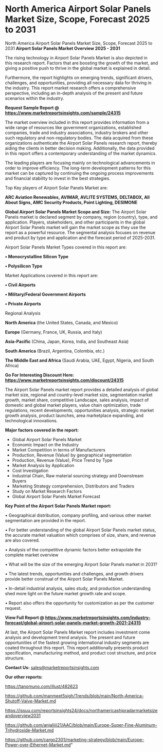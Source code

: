 # North America Airport Solar Panels Market Size, Scope, Forecast 2025 to 2031
North America Airport Solar Panels Market Size, Scope, Forecast 2025 to 2031
<Strong> Airport Solar Panels Market Overview 2025 - 2031</strong>

The rising technology in Airport Solar Panels Market is also depicted in this research report. Factors that are boosting the growth of the market, and giving a positive push to thrive in the global market is explained in detail.

Furthermore, the report highlights on emerging trends, significant drivers, challenges, and opportunities, providing all necessary data for thriving in the industry. This report market research offers a comprehensive perspective, including an in-depth analysis of the present and future scenarios within the industry.

<strong>Request Sample Report @ <a href=https://www.marketreportsinsights.com/sample/24315>https://www.marketreportsinsights.com/sample/24315</a></strong>

The market overview included in this report provides information from a wide range of resources like government organizations, established companies, trade and industry associations, industry brokers and other such regulatory and non-regulatory bodies. The data acquired from these organizations authenticate the Airport Solar Panels research report, thereby aiding the clients in better decision making. Additionally, the data provided in this report offers a contemporary understanding of the market dynamics.

The leading players are focusing mainly on technological advancements in order to improve efficiency. The long-term development patterns for this market can be captured by continuing the ongoing process improvements and financial stability to invest in the best strategies.

Top Key players of Airport Solar Panels Market are:

<strong>ARC Aviation Renewables, AVIMAR, AVLITE SYSTEMS, DELTABOX, All About Signs, AMC Security Products, Point Lighting, DESIMONE</strong>

<strong><b>Global Airport Solar Panels Market Scope and Size:</b></strong>
The Airport Solar Panels market is declared segment by company, region (country), type, and application. Players, stakeholders, and other participants in the global Airport Solar Panels market will gain the market scope as they use the report as a powerful resource. The segmental analysis focuses on revenue and product by type and application and the forecast period of 2025-2031.

Airport Solar Panels Market Types covered in this report are:

<strong>• Monocrystalline Silicon Type

• Polysilicon Type</strong>

Market Applications covered in this report are:

<strong>• Civil Airports

• Military/Federal Government Airports

• Private Airports</strong> 

Regional Analysis

<strong>North America</strong> (the United States, Canada, and Mexico)

<strong>Europe</strong> (Germany, France, UK, Russia, and Italy)

<strong>Asia-Pacific</strong> (China, Japan, Korea, India, and Southeast Asia)

<strong>South America</strong> (Brazil, Argentina, Colombia, etc.)

<strong>The Middle East and Africa</strong> (Saudi Arabia, UAE, Egypt, Nigeria, and South Africa)

<strong>Go For Interesting Discount Here: <a href=https://www.marketreportsinsights.com/discount/24315>https://www.marketreportsinsights.com/discount/24315</a></strong>

The Airport Solar Panels market report provides a detailed analysis of global market size, regional and country-level market size, segmentation market growth, market share, competitive Landscape, sales analysis, impact of domestic and global market players, value chain optimization, trade regulations, recent developments, opportunities analysis, strategic market growth analysis, product launches, area marketplace expanding, and technological innovations.

<strong><b>Major factors covered in the report:</b></strong>
<ul>
  <li>Global Airport Solar Panels Market </li>
  <li>Economic Impact on the Industry</li>
  <li>Market Competition in terms of Manufacturers</li>
  <li>Production, Revenue (Value) by geographical segmentation</li>
  <li>Production, Revenue (Value), Price Trend by Type</li>
  <li>Market Analysis by Application</li>
  <li>Cost Investigation</li>
  <li>Industrial Chain, Raw material sourcing strategy and Downstream Buyers</li>
  <li>Marketing Strategy comprehension, Distributors and Traders</li>
  <li>Study on Market Research Factors</li>
  <li>Global Airport Solar Panels Market Forecast</li>
</ul>

<strong><b>Key Point of the Airport Solar Panels Market report:</b></strong>

• Geographical distribution, company profiling, and various other market segmentation are provided in the report.

• For better understanding of the global Airport Solar Panels market status, the accurate market valuation which comprises of size, share, and revenue are also covered.

• Analysis of the competitive dynamic factors better extrapolate the complete market overview

• What will be the size of the emerging Airport Solar Panels market in 2031?

• The latest trends, opportunities and challenges, and growth drivers provide better construal of the Airport Solar Panels Market.

• In-detail industrial analysis, sales study, and production understanding shed more light on the future market growth rate and scope.

• Report also offers the opportunity for customization as per the customer request.

<strong><b>View Full Report @ <a href=https://www.marketreportsinsights.com/industry-forecast/global-airport-solar-panels-market-growth-2021-24315>https://www.marketreportsinsights.com/industry-forecast/global-airport-solar-panels-market-growth-2021-24315</a></b></strong>


At last, the Airport Solar Panels Market report includes investment come analysis and development trend analysis. The present and future opportunities of the fastest growing international industry segments are coated throughout this report. This report additionally presents product specification, manufacturing method, and product cost structure, and price structure.

<strong>Contact Us:</strong>
sales@marketreportsinsights.com

<strong>Our other reports:</strong>

<a href=https://tanomuno.com/illust/482623>https://tanomuno.com/illust/482623</a>

<a href=https://github.com/manmeet5sigh/Trends/blob/main/North-America-Shutoff-Valve-Market.md>https://github.com/manmeet5sigh/Trends/blob/main/North-America-Shutoff-Valve-Market.md</a>

<a href=https://issuu.com/reportsinsights24/docs/northamericashipradarmarketsizeandoverview2031>https://issuu.com/reportsinsights24/docs/northamericashipradarmarketsizeandoverview2031</a>

<a href=https://github.com/anjaliiii21/AAC/blob/main/Europe-Super-Fine-Aluminum-Trihydroxide-Market.md>https://github.com/anjaliiii21/AAC/blob/main/Europe-Super-Fine-Aluminum-Trihydroxide-Market.md</a>

<a href=https://github.com/cargo2301/marketing-strategy/blob/main/Europe-Power-over-Ethernet-Market.md>https://github.com/cargo2301/marketing-strategy/blob/main/Europe-Power-over-Ethernet-Market.md</a>"
